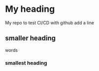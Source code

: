 # My heading
My repo to test CI/CD with github
add a line

## smaller heading
words 

### smallest heading


